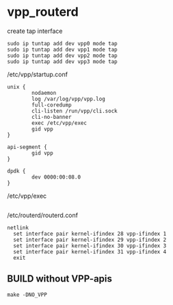 
# vpp\_routerd

create tap interface
```
sudo ip tuntap add dev vpp0 mode tap
sudo ip tuntap add dev vpp1 mode tap
sudo ip tuntap add dev vpp2 mode tap
sudo ip tuntap add dev vpp3 mode tap
```

/etc/vpp/startup.conf
```
unix {
        nodaemon
        log /var/log/vpp/vpp.log
        full-coredump
        cli-listen /run/vpp/cli.sock
        cli-no-banner
        exec /etc/vpp/exec
        gid vpp
}

api-segment {
        gid vpp
}

dpdk {
        dev 0000:00:08.0
}
```

/etc/vpp/exec
```
```

/etc/routerd/routerd.conf
```
netlink
  set interface pair kernel-ifindex 28 vpp-ifindex 1
  set interface pair kernel-ifindex 29 vpp-ifindex 2
  set interface pair kernel-ifindex 30 vpp-ifindex 3
  set interface pair kernel-ifindex 31 vpp-ifindex 4
  exit
```

## BUILD without VPP-apis
```
make -DNO_VPP
```

